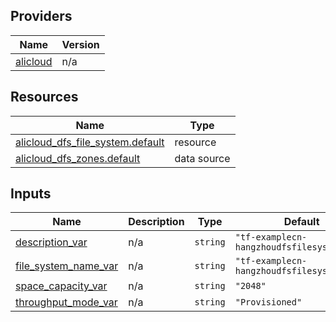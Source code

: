<!-- BEGIN_TF_DOCS -->
## Providers

| Name | Version |
|------|---------|
| <a name="provider_alicloud"></a> [alicloud](#provider\_alicloud) | n/a |

## Resources

| Name | Type |
|------|------|
| [alicloud_dfs_file_system.default](https://registry.terraform.io/providers/hashicorp/alicloud/latest/docs/resources/dfs_file_system) | resource |
| [alicloud_dfs_zones.default](https://registry.terraform.io/providers/hashicorp/alicloud/latest/docs/data-sources/dfs_zones) | data source |

## Inputs

| Name | Description | Type | Default | Required |
|------|-------------|------|---------|:--------:|
| <a name="input_description_var"></a> [description\_var](#input\_description\_var) | n/a | `string` | `"tf-examplecn-hangzhoudfsfilesystem7512"` | no |
| <a name="input_file_system_name_var"></a> [file\_system\_name\_var](#input\_file\_system\_name\_var) | n/a | `string` | `"tf-examplecn-hangzhoudfsfilesystem7512"` | no |
| <a name="input_space_capacity_var"></a> [space\_capacity\_var](#input\_space\_capacity\_var) | n/a | `string` | `"2048"` | no |
| <a name="input_throughput_mode_var"></a> [throughput\_mode\_var](#input\_throughput\_mode\_var) | n/a | `string` | `"Provisioned"` | no |
<!-- END_TF_DOCS -->    